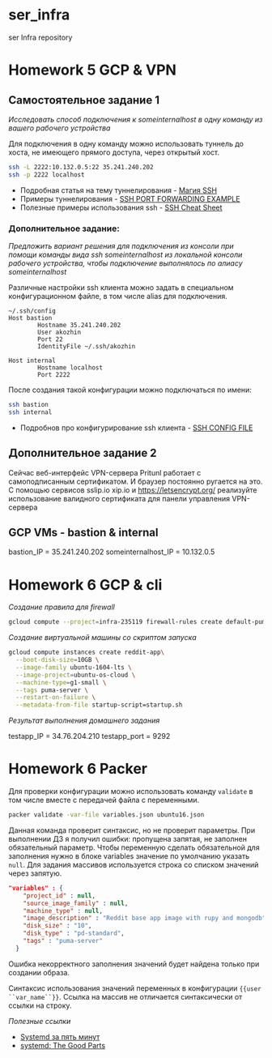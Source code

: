 # ser_infra
ser Infra repository

# Homework 5 GCP & VPN

## Самостоятельное задание 1

_Исследовать способ подключения к someinternalhost в одну команду из вашего рабочего устройства_

Для подключения в одну команду можно использовать туннель до хоста, не имеющего прямого доступа, через открытый хост.
```bash
ssh -L 2222:10.132.0.5:22 35.241.240.202
ssh -p 2222 localhost
```

- Подробная статья на тему туннелирования - [Магия SSH](https://habr.com/ru/post/331348/)
- Примеры туннелирования - [SSH PORT FORWARDING EXAMPLE](https://www.ssh.com/ssh/tunneling/example)
- Полезные примеры использования ssh - [SSH Cheat Sheet](http://pentestmonkey.net/cheat-sheet/ssh-cheat-sheet)

### Дополнительное задание:
_Предложить вариант решения для подключения из консоли при помощи команды вида ssh someinternalhost из локальной консоли рабочего устройства, чтобы подключение выполнялось по
алиасу someinternalhost_

Различные настройки ssh клиента можно задать в специальном конфигурационном файле, в том числе alias для подключения. 

```
~/.ssh/config
Host bastion
		Hostname 35.241.240.202
		User akozhin
		Port 22
		IdentityFile ~/.ssh/akozhin		

Host internal
		Hostname localhost
		Port 2222
```

После создания такой конфигурации можно подключаться по имени:
```bash
ssh bastion
ssh internal
```

- Подробнов про конфигурирование ssh клиента - [SSH CONFIG FILE](https://www.ssh.com/ssh/config/)

## Дополнительное задание 2

Сейчас веб-интерфейс VPN-сервера Pritunl работает с самоподписанным сертификатом. И браузер постоянно ругается на это.
С помощью сервисов sslip.io xip.io и https://letsencrypt.org/ реализуйте использование валидного сертификата для панели управления VPN-сервера


## GCP VMs - bastion & internal
bastion_IP = 35.241.240.202 
someinternalhost_IP = 10.132.0.5

# Homework 6 GCP & cli

*Создание правила для firewall*
```bash
gcloud compute --project=infra-235119 firewall-rules create default-puma-server-1 --direction=INGRESS --priority=1000 --network=default --action=ALLOW --rules=tcp:9292 --source-ranges=0.0.0.0/0 --target-tags=puma-serve
```

*Создание виртуальной машины со скриптом запуска*

```bash
gcloud compute instances create reddit-app\
  --boot-disk-size=10GB \
  --image-family ubuntu-1604-lts \
  --image-project=ubuntu-os-cloud \
  --machine-type=g1-small \
  --tags puma-server \
  --restart-on-failure \
  --metadata-from-file startup-script=startup.sh
```

*Результат выполнения домашнего задания*

testapp_IP = 34.76.204.210
testapp_port = 9292


# Homework 6 Packer

Для проверки конфигурации можно использовать команду `validate` в том числе вместе с передачей файла с переменными.

```bash
packer validate -var-file variables.json ubuntu16.json
```

Данная команда проверит синтаксис, но не проверит параметры. При выполнении ДЗ я получил ошибки: пропущена запятая, не заполнен обязательный параметр.
Чтобы переменную сделать обязательной для заполнения нужно в блоке variables значение по умолчанию указать `null`.  Для задания массивов используется строка со списком значений через запятую.

```JSON
"variables" : {
    "project_id" : null,
    "source_image_family" : null,
    "machine_type" : null,
    "image_description" : "Reddit base app image with rupy and mongodb",
    "disk_size" : "10",
    "disk_type" : "pd-standard",
    "tags" : "puma-server"
  }
  ```
Ошибка некорректного заполнения значений будет найдена только при создании образа.

Синтаксис использования значений переменных в конфигурации `{{user ``var_name``}}`. Ссылка на массив не отличается синтаксически от ссылки на строку.

*Полезные ссылки*

- [Systemd за пять минут](https://habr.com/ru/company/southbridge/blog/255845/)
- [systemd: The Good Parts](https://www.hashicorp.com/resources/systemd-the-good-parts)
